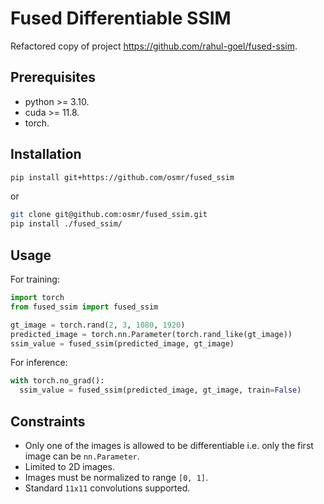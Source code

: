 # Fused Differentiable SSIM

Refactored copy of project https://github.com/rahul-goel/fused-ssim.

## Prerequisites

- python >= 3.10.
- cuda >= 11.8.
- torch.


## Installation

```bash
pip install git+https://github.com/osmr/fused_ssim
```
or
```bash
git clone git@github.com:osmr/fused_ssim.git
pip install ./fused_ssim/
```

## Usage

For training:
```python
import torch
from fused_ssim import fused_ssim

gt_image = torch.rand(2, 3, 1080, 1920)
predicted_image = torch.nn.Parameter(torch.rand_like(gt_image))
ssim_value = fused_ssim(predicted_image, gt_image)
```

For inference:
```python
with torch.no_grad():
  ssim_value = fused_ssim(predicted_image, gt_image, train=False)
```

## Constraints

- Only one of the images is allowed to be differentiable i.e. only the first image can be `nn.Parameter`.
- Limited to 2D images.
- Images must be normalized to range `[0, 1]`.
- Standard `11x11` convolutions supported.

